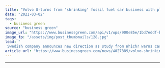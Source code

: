 ```yaml
---
title: "Volvo U-turns from 'shrinking' fossil fuel car business with pledge to go all-electric by 2030"
date: "2021-03-02"
tags: 
  - business green
source: "business green"
image_url: "https://www.businessgreen.com/api/v1/wps/900e85e/1bd7eddf-bd1a-4ffd-b740-bd82be6380e4/7/277321-XC40-Recharge-Pure-Electric-P8-Sage-Green-exterior-static-185x114.jpg"
image_fp: "/assets/img/post_thumbnails/128.jpg"
lead: "
 Swedish company announces new direction as study from Which? warns carmakers are overstating the fuel efficiency of plug-in hybrid vehicles a ..."
article_url: "https://www.businessgreen.com/news/4027889/volvo-shrinking-fossil-fuel-car-business-pledge-electric-2030"
---
```


---
